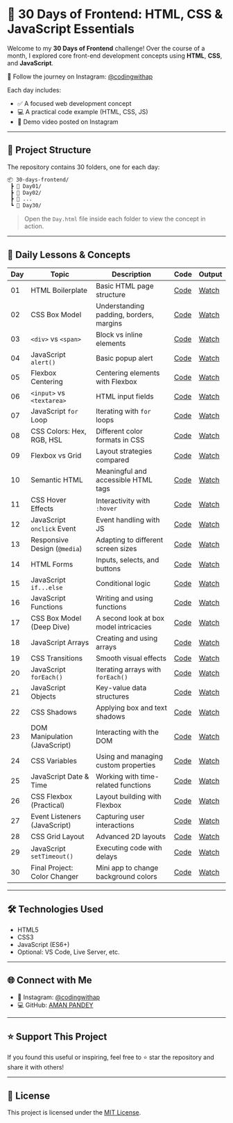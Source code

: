 # 🚀 30 Days of Frontend: HTML, CSS & JavaScript Essentials

Welcome to my **30 Days of Frontend** challenge! Over the course of a month, I explored core front-end development concepts using **HTML**, **CSS**, and **JavaScript**.

📸 Follow the journey on Instagram: [@codingwithap](https://www.instagram.com/codingwithap)

Each day includes:

* ✅ A focused web development concept
* 💻 A practical code example (HTML, CSS, JS)
* 🎥 Demo video posted on Instagram

---

## 📁 Project Structure

The repository contains 30 folders, one for each day:

```bash
📦 30-days-frontend/
 ┣ 📂 Day01/
 ┣ 📂 Day02/
 ┣ 📂 ...
 ┗ 📂 Day30/
```

> Open the `Day.html` file inside each folder to view the concept in action.

---

## 📅 Daily Lessons & Concepts

| Day | Topic                         | Description                             | Code                                                                                         | Output                                               |
| --- | ----------------------------- | --------------------------------------- | -------------------------------------------------------------------------------------------- | ---------------------------------------------------- |
| 01  | HTML Boilerplate              | Basic HTML page structure               | [Code](https://github.com/aman-ap-official/30-Days-of-HTML-CSS-JavaScript/tree/main/Day%201) | [Watch](https://www.instagram.com/reel/DLC2-4kyzt5/) |
| 02  | CSS Box Model                 | Understanding padding, borders, margins | [Code](https://github.com/aman-ap-official/30-Days-of-HTML-CSS-JavaScript/blob/main/Day%202/day%202.html)                                                                               | [Watch](https://www.instagram.com/reel/DLEgAaxRnn7/) |
| 03  | `<div>` vs `<span>`           | Block vs inline elements                | [Code](Day03/)                                                                               | [Watch](https://www.instagram.com/reel/DLIPdXNyOUG/) |
| 04  | JavaScript `alert()`          | Basic popup alert                       | [Code](Day04/)                                                                               | [Watch](https://www.instagram.com/reel/DLK26ypyUyH/) |
| 05  | Flexbox Centering             | Centering elements with Flexbox         | [Code](Day05/)                                                                               | [Watch](https://www.instagram.com/reel/DLNV1mIS87h/) |
| 06  | `<input>` vs `<textarea>`     | HTML input fields                       | [Code](Day06/)                                                                               | [Watch](https://www.instagram.com/reel/DLRbkdsxCh5/) |
| 07  | JavaScript `for` Loop         | Iterating with `for` loops              | [Code](Day07/)                                                                               | [Watch](https://www.instagram.com/reel/DLT__AfRopA/) |
| 08  | CSS Colors: Hex, RGB, HSL     | Different color formats in CSS          | [Code](Day08/)                                                                               | [Watch](https://www.instagram.com/reel/DLWgsCXxPka/) |
| 09  | Flexbox vs Grid               | Layout strategies compared              | [Code](Day09/)                                                                               | [Watch](https://www.instagram.com/reel/DLZQdMyRuxb/) |
| 10  | Semantic HTML                 | Meaningful and accessible HTML tags     | [Code](Day10/)                                                                               | [Watch](https://www.instagram.com/reel/DLciYmyyGZQ/) |
| 11  | CSS Hover Effects             | Interactivity with `:hover`             | [Code](Day11/)                                                                               | [Watch](https://www.instagram.com/reel/DLfJWt_Sab8/) |
| 12  | JavaScript `onclick` Event    | Event handling with JS                  | [Code](Day12/)                                                                               | [Watch](https://www.instagram.com/reel/DLhAy4PxKvD/) |
| 13  | Responsive Design (`@media`)  | Adapting to different screen sizes      | [Code](Day13/)                                                                               | [Watch](https://www.instagram.com/reel/DLjZiLGxOQx/) |
| 14  | HTML Forms                    | Inputs, selects, and buttons            | [Code](Day14/)                                                                               | [Watch](https://www.instagram.com/reel/DLm3WUPSL2L/) |
| 15  | JavaScript `if...else`        | Conditional logic                       | [Code](Day15/)                                                                               | [Watch](https://www.instagram.com/reel/DLpwyirSYTd/) |
| 16  | JavaScript Functions          | Writing and using functions             | [Code](Day16/)                                                                               | [Watch](https://www.instagram.com/reel/DLrXUbHR3F8/) |
| 17  | CSS Box Model (Deep Dive)     | A second look at box model intricacies  | [Code](Day17/)                                                                               | [Watch](https://www.instagram.com/reel/DLuk3wvS___/) |
| 18  | JavaScript Arrays             | Creating and using arrays               | [Code](Day18/)                                                                               | [Watch](https://www.instagram.com/reel/DLxORmYy3Dw/) |
| 19  | CSS Transitions               | Smooth visual effects                   | [Code](Day19/)                                                                               | [Watch](https://www.instagram.com/reel/DLz2x4oydwX/) |
| 20  | JavaScript `forEach()`        | Iterating arrays with `forEach()`       | [Code](Day20/)                                                                               | [Watch](https://www.instagram.com/reel/DL2OiuxS94k/) |
| 21  | JavaScript Objects            | Key-value data structures               | [Code](Day21/)                                                                               | [Watch](https://www.instagram.com/reel/DL41-Xlyyrf/) |
| 22  | CSS Shadows                   | Applying box and text shadows           | [Code](Day22/)                                                                               | [Watch](https://www.instagram.com/reel/DL7eFxZyD8I/) |
| 23  | DOM Manipulation (JavaScript) | Interacting with the DOM                | [Code](Day23/)                                                                               | [Watch](https://www.instagram.com/reel/DL-AqWRyvRt/) |
| 24  | CSS Variables                 | Using and managing custom properties    | [Code](Day24/)                                                                               | [Watch](https://www.instagram.com/reel/DMAnrvMSGnM/) |
| 25  | JavaScript Date & Time        | Working with time-related functions     | [Code](Day25/)                                                                               | [Watch](https://www.instagram.com/reel/DMDUh7PSclC/) |
| 26  | CSS Flexbox (Practical)       | Layout building with Flexbox            | [Code](Day26/)                                                                               | [Watch](https://www.instagram.com/reel/DMGFkI5SsGX/) |
| 27  | Event Listeners (JavaScript)  | Capturing user interactions             | [Code](Day27/)                                                                               | [Watch](https://www.instagram.com/reel/DMIqQTmSMLX/) |
| 28  | CSS Grid Layout               | Advanced 2D layouts                     | [Code](Day28/)                                                                               | [Watch](https://www.instagram.com/reel/DMLJSShS3vP/) |
| 29  | JavaScript `setTimeout()`     | Executing code with delays              | [Code](Day29/)                                                                               | [Watch](https://www.instagram.com/reel/DMNgsjZSd5B/) |
| 30  | Final Project: Color Changer  | Mini app to change background colors    | [Code](Day30/)                                                                               | [Watch](https://www.instagram.com/reel/DMQZUYRS3Ox/) |

---

## 🛠️ Technologies Used

* HTML5
* CSS3
* JavaScript (ES6+)
* Optional: VS Code, Live Server, etc.

---

## 🌐 Connect with Me

* 📸 Instagram: [@codingwithap](https://www.instagram.com/codingwithap)
* 💻 GitHub: [AMAN PANDEY](https://github.com/aman-ap-official)

---

## ⭐ Support This Project

If you found this useful or inspiring, feel free to ⭐ star the repository and share it with others!

---

## 📄 License

This project is licensed under the [MIT License](LICENSE).
